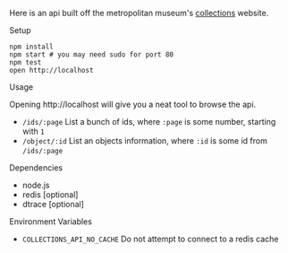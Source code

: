Here is an api built off the metropolitan museum's [collections][1] website.

Setup

    npm install
    npm start # you may need sudo for port 80
    npm test
    open http://localhost

Usage

  Opening http://localhost will give you a neat tool to browse the api.

  * `/ids/:page` List a bunch of ids, where `:page` is some number, starting with `1`
  * `/object/:id` List an objects information, where `:id` is some id from `/ids/:page`

Dependencies

  * node.js
  * redis [optional]
  * dtrace [optional]

Environment Variables

  * `COLLECTIONS_API_NO_CACHE` Do not attempt to connect to a redis cache


[1]: http://www.metmuseum.org/collections
